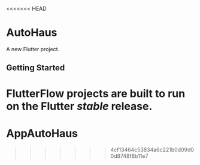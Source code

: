 <<<<<<< HEAD
# AutoHaus

A new Flutter project.

## Getting Started

FlutterFlow projects are built to run on the Flutter _stable_ release.
=======
# AppAutoHaus
>>>>>>> 4cf13464c53834a6c221b0d09d00d8748f8b11e7

